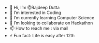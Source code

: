 - 👋 Hi, I’m @Rajdeep Dutta
- 👀 I’m interested in Coding
- 🌱 I’m currently learning Computer Science
- 💞️ I’m looking to collaborate on Hackathon
- 📫 How to reach me : via mail
- ⚡ Fun fact: Life is easy after 12th


